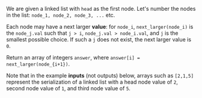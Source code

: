 We are given a linked list with `head` as the first node.  Let's number the nodes in the list: `node_1, node_2, node_3, ...` etc.

Each node may have a next larger **value**: for `node_i`, `next_larger(node_i)` is the `node_j.val` such that `j > i`, `node_j.val > node_i.val`, and `j` is the smallest possible choice.  If such a `j` does not exist, the next larger value is `0`.

Return an array of integers `answer`, where `answer[i] = next_larger(node_{i+1})`.

Note that in the example **inputs** (not outputs) below, arrays such as `[2,1,5]` represent the serialization of a linked list with a head node value of `2`, second node value of `1`, and third node value of `5`.